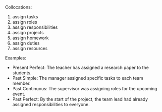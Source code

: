 Collocations:

1. assign tasks
2. assign roles
3. assign responsibilities
4. assign projects
5. assign homework
6. assign duties
7. assign resources

Examples:

- Present Perfect: The teacher has assigned a research paper to the students.
- Past Simple: The manager assigned specific tasks to each team member.
- Past Continuous: The supervisor was assigning roles for the upcoming event.
- Past Perfect: By the start of the project, the team lead had already assigned responsibilities to everyone.